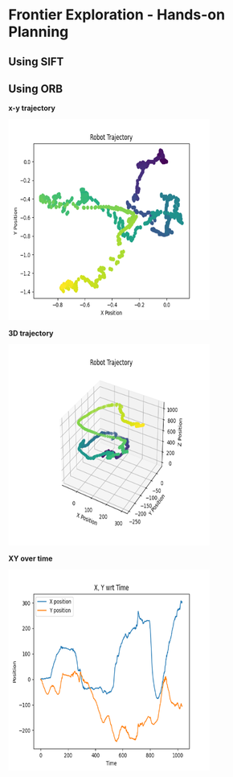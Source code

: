 ﻿# Frontier Exploration - Hands-on Planning

## Using SIFT



## Using ORB

**x-y trajectory**

<img src="media/x_y_traj.png" alt="testing" height="400" width="400">

**3D trajectory**

<img src="media/full_traj.png" alt="testing" height="400" width="400">

**XY over time**

<img src="media/x_y_plot.png" alt="testing" height="400" width="400">



